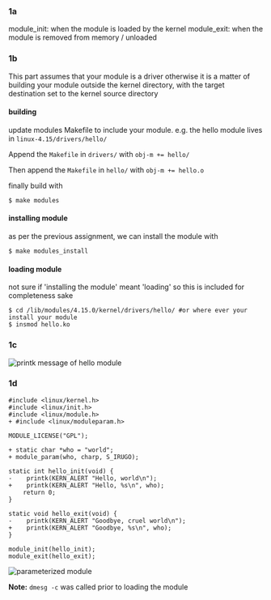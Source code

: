 ### 1a
module_init: when the module is loaded by the kernel
module_exit: when the module is removed from memory / unloaded

### 1b
This part assumes that your module is a driver otherwise it is a matter of building your module outside the kernel directory, with the target destination set to the kernel source directory
#### building
update modules Makefile to include your module. e.g. the hello module lives in `linux-4.15/drivers/hello/`

Append the `Makefile` in `drivers/` with `obj-m += hello/`

Then append the `Makefile` in `hello/` with `obj-m += hello.o`

finally build with
```shell
$ make modules
```

#### installing module
as per the previous assignment, we can install the module with
```shell
$ make modules_install
```

#### loading module
not sure if 'installing the module' meant 'loading' so this is included for completeness sake

```shell
$ cd /lib/modules/4.15.0/kernel/drivers/hello/ #or where ever your install your module
$ insmod hello.ko
```

### 1c
![printk message of hello module](https://i.imgur.com/UXn9lrf.png)
### 1d
```
#include <linux/kernel.h>
#include <linux/init.h>
#include <linux/module.h>
+ #include <linux/moduleparam.h>

MODULE_LICENSE("GPL");

+ static char *who = "world";
+ module_param(who, charp, S_IRUGO);

static int hello_init(void) {
-    printk(KERN_ALERT "Hello, world\n");
+    printk(KERN_ALERT "Hello, %s\n", who);
    return 0;
}

static void hello_exit(void) {
-    printk(KERN_ALERT "Goodbye, cruel world\n");
+    printk(KERN_ALERT "Goodbye, %s\n", who);
}

module_init(hello_init);
module_exit(hello_exit);
```
 ![parameterized module](https://i.imgur.com/0iaurdj.png)

 __Note:__ `dmesg -c` was called prior to loading the module
